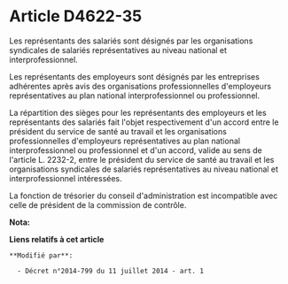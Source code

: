 # Article D4622-35

Les représentants des salariés sont désignés par les organisations syndicales de salariés représentatives au niveau national
et interprofessionnel. 

Les représentants des employeurs sont désignés par les entreprises adhérentes après avis des organisations professionnelles
d'employeurs représentatives au plan national interprofessionnel ou professionnel. 

La répartition des sièges pour les représentants des employeurs et les représentants des salariés fait l'objet respectivement
d'un accord entre le président du service de santé au travail et les organisations professionnelles d'employeurs
représentatives au plan national interprofessionnel ou professionnel et d'un accord, valide au sens de l'article L. 2232-2,
entre le président du service de santé au travail et les organisations syndicales de salariés représentatives au niveau
national et interprofessionnel intéressées. 

La fonction de trésorier du conseil d'administration est incompatible avec celle de président de la commission de contrôle.

**Nota:**



**Liens relatifs à cet article**

	**Modifié par**:

	  - Décret n°2014-799 du 11 juillet 2014 - art. 1
